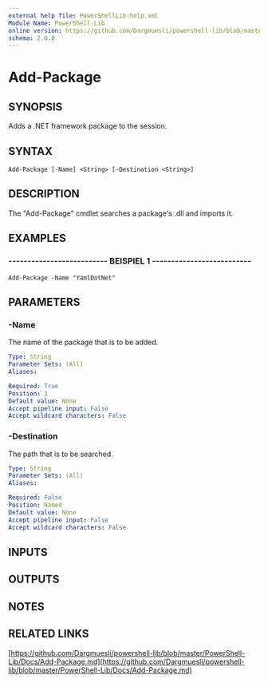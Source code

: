 ```yaml
---
external help file: PowerShellLib-help.xml
Module Name: PowerShell-Lib
online version: https://github.com/Dargmuesli/powershell-lib/blob/master/PowerShell-Lib/Docs/Add-Package.md
schema: 2.0.0
---
```


# Add-Package

## SYNOPSIS
Adds a .NET framework package to the session.

## SYNTAX

```
Add-Package [-Name] <String> [-Destination <String>]
```

## DESCRIPTION
The "Add-Package" cmdlet searches a package's .dll and imports it.

## EXAMPLES

### -------------------------- BEISPIEL 1 --------------------------
```
Add-Package -Name "YamlDotNet"
```

## PARAMETERS

### -Name
The name of the package that is to be added.

```yaml
Type: String
Parameter Sets: (All)
Aliases: 

Required: True
Position: 1
Default value: None
Accept pipeline input: False
Accept wildcard characters: False
```

### -Destination
The path that is to be searched.

```yaml
Type: String
Parameter Sets: (All)
Aliases: 

Required: False
Position: Named
Default value: None
Accept pipeline input: False
Accept wildcard characters: False
```

## INPUTS

## OUTPUTS

## NOTES

## RELATED LINKS

[https://github.com/Dargmuesli/powershell-lib/blob/master/PowerShell-Lib/Docs/Add-Package.md](https://github.com/Dargmuesli/powershell-lib/blob/master/PowerShell-Lib/Docs/Add-Package.md)

